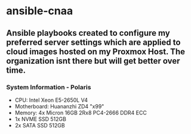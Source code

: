 # ansible-cnaa

## Ansible playbooks created to configure my preferred server settings which are applied to cloud images hosted on my Proxmox Host.  The organization isnt there but will get better over time.

### **System Information - Polaris**
- CPU: Intel Xeon E5-2650L V4
- Motherboard: Huananzhi ZD4 "x99"
- Memory: 4x Micron 16GB 2Rx8 PC4-2666 DDR4 ECC
- 1x NVME SSD 512GB
- 2x SATA SSD 512GB

